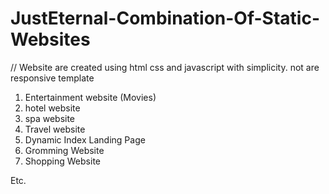 # JustEternal-Combination-Of-Static-Websites

// Website are created using html css and javascript with simplicity. not are responsive template

1. Entertainment website (Movies)
2. hotel website
3. spa website
4. Travel website
5. Dynamic Index Landing Page
6. Gromming Website
7. Shopping Website

Etc.

